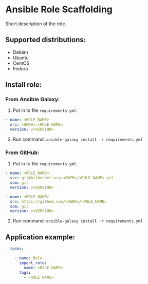 # Ansible Role Scaffolding

Short description of the role.

## Supported distributions:

  * Debian
  * Ubuntu
  * CentOS
  * Fedora

## Install role:

### From Ansible Galaxy:

1. Put in to file `requirements.yml`:

```yaml
- name: <ROLE_NAME>
  src: <OWER>.<ROLE NAME>
  version: v<VERSION>
```

2. Run command: `ansible-galaxy install -r requirements.yml`
### From GitHub:

1. Put in to file `requirements.yml`:

```yaml
- name: <ROLE_NAME>
  src: git@bitbucket.org:<OWER>/<ROLE_NAME>.git
  scm: git
  version: v<VERSION>
```

```yaml
- name: <ROLE_NAME>
  src: https://github.com/<OWER>/<ROLE_NAME>
  scm: git
  version: v<VERSION>
```

2. Run command: `ansible-galaxy install -r requirements.yml`

## Application example:

```yaml
  tasks:

    - name: Role....
      import_role:
        name: <ROLE_NAME>
      tags:
        - <ROLE NAME>
```

